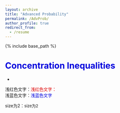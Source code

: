 ```yaml
---
layout: archive
title: "Advanced Probability"
permalink: /AdvProb/
author_profile: true
redirect_from:
  - /resume
---
```


{% include base_path %}

<font color="#0000dd">Concentration Inequalities</font><br /> 
======
* 

浅红色文字：<font color="#dd0000">浅红色文字：</font><br /> 
浅蓝色文字：<font color="#0000dd">浅蓝色文字</font><br /> 

size为2：<font size="2">size为2</font><br /> 
